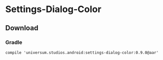 Settings-Dialog-Color
===============

## Download ##

### Gradle ###

    compile 'universum.studios.android:settings-dialog-color:0.9.0@aar'
